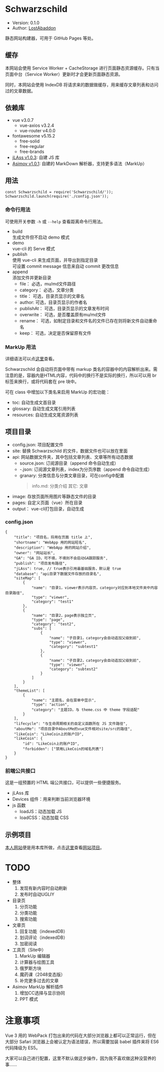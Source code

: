 # Schwarzschild

-	Version: 0.1.0
-	Author: [LostAbaddon](lostabaddon@gmail.com)

静态网站构建器，可用于 GitHub Pages 等处。

## 缓存

本网站会使用 Service Worker + CacheStorage 进行页面静态资源缓存。只有当页面中台（Service Worker）更新时才会更新页面静态资源。

同时，本网站会使用 IndexDB 将请求来的数据做缓存，用来缓存文章列表和访问过的文章数据。

## 依赖库

-	vue v3.0.7
	+	vue-axios v3.2.4
	+	vue-router v4.0.0
-	fontawesome v5.15.2
	+	free-solid
	+	free-regular
	+	free-brands
-	[jLAss v1.0.3](https://github.com/LostAbaddon/jLAss): 自建 JS 库
-	[Asimov v1.0.1](https://github.com/LostAbaddon/Asimov): 自建的 MarkDown 解析器，支持更多语法（MarkUp）

## 用法

```
const Schwarzschild = require('Schwarzschild/'));
Schwarzschild.launch(require('./config.json'));
```

### 命令行用法

可使用开关参数 `-h` 或 `--help` 查看距离命令行用法。

-	build<br>
	生成文件但不启动 demo 模式
-	demo<br>
	vue-cli 的 Serve 模式
-	publish<br>
	使用 vue-cli 来生成页面，并导出到指定目录<br>
	可设置 commit message 信息来自动 commit 更改信息
-	append<br>
	添加文件并更新目录
	+	file：	必选，mu/md文件路径
	+	category：	必选，文章分类
	+	title：	可选，目录页显示的文章名
	+	author:	可选，目录页显示的作者名
	+	publishAt：	可选，目录页显示的文章发布时间
	+	overwrite：	可选，是否覆盖原有mu/md文件
	+	rename：	可选，如制定目录和文件名的文件已存在则将新文件自动重命名
	+	keep：	可选，决定是否保留原有文件

### MarkUp 用法

详细语法可以点[这里](https://github.com/LostAbaddon/Asimov/blob/main/demo.mu)查看。

Schwarzschild 会自动将页面中带有 markup 类名的容器中的内容解析出来。需注意的是，容器内是HTML内容，代码中的换行不是实际的换行，所以可以用 br 标签来换行，或将代码套在 pre 块中。

可在 class 中增加以下类名来启用 MarkUp 的宏功能：

-	toc: 自动生成文首目录
-	glossary: 自动生成文尾引用列表
-	resources: 	自动生成文尾资源列表

## 项目目录

-	config.json:					项目配置文件
-	site:							替换 Schwarzschild 的文件，数据文件也可以放在里面
-	api:							网站数据文件夹，其中包括文章列表、文章等所有动态数据
	+	source.json:				订阅源目录（append 命令自动生成）
	+	<username>-<index>.json:	订阅源文章列表，index为分页序数（append 命令自动生成）
	+	granary:					分类信息与分类文章目录，可在config中配置
		>	info.md:				分类介绍
		>	其它:					文章
-	image:	存放页面所用图片等静态文件的目录
-	pages:	自定义页面（vue）所在目录
-	output：	vue-cli打包目录，自动生成

### config.json

```
{
	"title": "项目名，将用在页面 title 上",
	"shortname": "WebApp 用的网站短名",
	"description": "WebApp 用的网站介绍",
	"owner": "网站站长",
	"GA": "GA ID，可不填，不填则不会启动GA跟踪服务",
	"publish": "项目发布路径",
	"jLAss": true, // true表示引用最基础服务，默认是 true
	"database": "api目录下数据文件存放的目录名",
	"siteMap": [
		{
			"name": "目录1，viewer表示内容页，category对应到本地文件夹中内容目录路径",
			"type": "viewer",
			"category": "test1"
		},
		{
			"name": "目录2，page表示独立页",
			"type": "page",
			"category": "test2",
			"subs": [
				{
					"name": "子目录1，category会自动追加父级到前",
					"type": "viewer",
					"category": "subtest1"
				},
				{
					"name": "子目录2，category会自动追加父级到前",
					"type": "viewer",
					"category": "subtest2"
				}
			]
		}
	],
	"themeList": [
		{
			"name": "主题名，会在菜单中显示",
			"type": "action",
			"category": "主题ID，与 theme.css 中 theme 字段适配"
		}
	],
	"lifecycle": "与生命周期相关的自定义函数所在 JS 文件路径",
	"aboutMe": "项目目录中AboutMe的vue文件相对site/src的路径",
	"likeCoin": "LikeCoin上的账户ID",
	"likeCoin": {
		"id": "LikeCoin上的账户ID",
		"forbidden": ["禁用LikeCoin的域名列表"]
	}
}
```

### 前端公共接口

这是一组预置的 HTML 端公共接口，可以提供一些便捷服务。

-	jLAss 库
-	Devices 组件：用来判断当前浏览器环境
-	js 函数
	+	loadJS：动态加载 JS
	+	loadCSS：动态加载 CSS

## 示例项目

[本人网站](https://lostabaddon.github.io/)便是用本库所做，点击[这里](https://github.com/LostAbaddon/LASiteBuilder)查看[网站项目](https://github.com/LostAbaddon/LASiteBuilder)。

# TODO

-	整体
	1.	发现有新内容时自动刷新
	2.	发布时自动UGLIY
-	目录页
	1.	分页功能
	2.	分类功能
	3.	搜索功能
-	文章页
	1.	回复功能（indexedDB）
	2.	划词评论（indexedDB）
	3.	加密阅读
-	工具页（Site中）
	1.	MarkUp 编辑器
	2.	计算器与绘图工具
	3.	俄罗斯方块
	4.	魔药课（2048变态版）
	5.	补完更多过去的文章
-	Asimov MarkUp 解析插件
	1.	增加CC选择与显示协同
	2.	PPT 模式

# 注意事项

Vue 3 用的 WebPack 打包出来的代码在大部分浏览器上都可以正常运行，但在大部分 Safari 浏览器上会被认定为语法错误，所以需要加装 babel 插件来将 ES6 代码降级为 ES5。

大家可以自己进行配置，这里不默认做这步操作，因为我不喜欢做这种没营养的事……